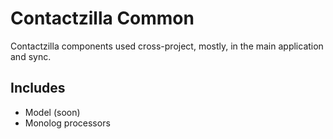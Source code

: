 Contactzilla Common
===================

Contactzilla components used cross-project, mostly, in the main application and sync.

Includes
--------

- Model (soon)
- Monolog processors
